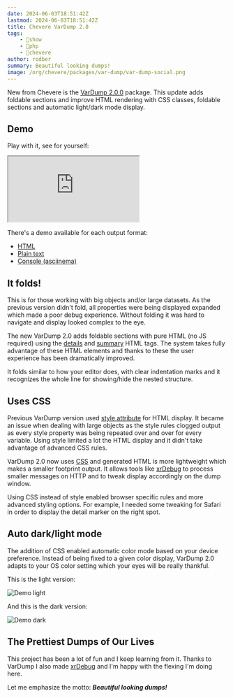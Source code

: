 ```yaml
---
date: 2024-06-03T18:51:42Z
lastmod: 2024-06-03T18:51:42Z
title: Chevere VarDump 2.0
tags:
    - 🤯show
    - 🐘php
    - 🥑chevere
author: rodber
summary: Beautiful looking dumps!
image: /org/chevere/packages/var-dump/var-dump-social.png
---
```


New from Chevere is the [VarDump 2.0.0](https://github.com/chevere/var-dump/releases/tag/2.0.0) package. This update adds foldable sections and improve HTML rendering with CSS classes, foldable sections and automatic light/dark mode display.

## Demo

Play with it, see for yourself:

<div class="iframe-container rainbow-box">
    <iframe border="0" loading="lazy" src="https://chevere.github.io/var-dump/demo/output/html.html"></iframe>
</div>

There's a demo available for each output format:

* [HTML](https://chevere.github.io/var-dump/demo/output/html.html)
* [Plain text](https://chevere.github.io/var-dump/demo/output/plain.txt)
* [Console (asciinema)](https://asciinema.org/a/496889)

## It folds!

This is for those working with big objects and/or large datasets. As the previous version didn't fold, all properties were being displayed expanded which made a poor debug experience. Without folding it was hard to navigate and display looked complex to the eye.

The new VarDump 2.0 adds foldable sections with pure HTML (no JS required) using the [details](https://developer.mozilla.org/en-US/docs/Web/HTML/Element/details) and [summary](https://developer.mozilla.org/en-US/docs/Web/HTML/Element/summary) HTML tags. The system takes fully advantage of these HTML elements and thanks to these the user experience has been dramatically improved.

It folds similar to how your editor does, with clear indentation marks and it recognizes the whole line for showing/hide the nested structure.

## Uses CSS

Previous VarDump version used [style attribute](https://developer.mozilla.org/en-US/docs/Web/HTML/Global_attributes/style) for HTML display. It became an issue when dealing with large objects as the style rules clogged output as every style property was being repeated over and over for every variable. Using style limited a lot the HTML display and it didn't take advantage of advanced CSS rules.

VarDump 2.0 now uses [CSS](https://developer.mozilla.org/en-US/docs/Web/CSS) and generated HTML is more lightweight which makes a smaller footprint output. It allows tools like [xrDebug](https://xrdebug.com) to process smaller messages on HTTP and to tweak display accordingly on the dump window.

Using CSS instead of style enabled browser specific rules and more advanced styling options. For example, I needed some tweaking for Safari in order to display the detail marker on the right spot.

## Auto dark/light mode

The addition of CSS enabled automatic color mode based on your device preference. Instead of being fixed to a given color display, VarDump 2.0 adapts to your OS color setting which your eyes will be really thankful.

This is the light version:

![Demo light](/org/chevere/packages/var-dump/2.0/demo-light.webp)

And this is the dark version:

![Demo dark](/org/chevere/packages/var-dump/2.0/demo-dark.webp)

## The Prettiest Dumps of Our Lives

This project has been a lot of fun and I keep learning from it. Thanks to VarDump I also made [xrDebug](https://xrdebug.com/) and I'm happy with the flexing I'm doing here.

Let me emphasize the motto: ***Beautiful looking dumps!***
